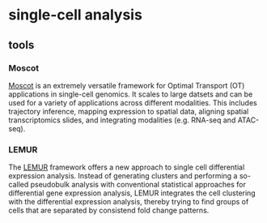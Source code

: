 # single-cell analysis

## tools

### Moscot

[Moscot](https://doi.org/10.1038/s41586-024-08453-2) is an extremely versatile framework for Optimal Transport (OT) applications in single-cell genomics. It scales to large datsets and can be used for a variety of applications across different modalities.
This includes trajectory inference, mapping expression to spatial data, aligning spatial transcriptomics slides, and integrating modalities (e.g. RNA-seq and ATAC-seq).

### LEMUR

The [LEMUR](https://doi.org/10.1038/s41588-024-01996-0) framework offers a new approach to single cell differential expression analysis. Instead of generating clusters and performing a so-called pseudobulk analysis with conventional statistical approaches for differential gene expression analysis, LEMUR integrates the cell clustering with the differential expression analysis, thereby trying to find groups of cells that are separated by consistend fold change patterns.

